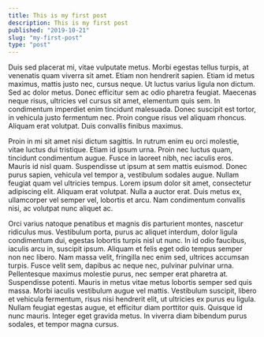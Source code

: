 ```yaml
---
title: This is my first post
description: This is my first post
published: "2019-10-21"
slug: "my-first-post"
type: "post"
---
```


Duis sed placerat mi, vitae vulputate metus. Morbi egestas tellus turpis, at venenatis quam viverra sit amet. Etiam non hendrerit sapien. Etiam id metus maximus, mattis justo nec, cursus neque. Ut luctus varius ligula non dictum. Sed ac dolor metus. Donec efficitur sem ac odio pharetra feugiat. Maecenas neque risus, ultricies vel cursus sit amet, elementum quis sem. In condimentum imperdiet enim tincidunt malesuada. Donec suscipit est tortor, in vehicula justo fermentum nec. Proin congue risus vel aliquam rhoncus. Aliquam erat volutpat. Duis convallis finibus maximus.

Proin in mi sit amet nisi dictum sagittis. In rutrum enim eu orci molestie, vitae luctus dui tristique. Etiam id ipsum urna. Proin nec luctus quam, tincidunt condimentum augue. Fusce in laoreet nibh, nec iaculis eros. Mauris id nisl quam. Suspendisse ut ipsum at sem mattis euismod. Donec purus sapien, vehicula vel tempor a, vestibulum sodales augue. Nullam feugiat quam vel ultricies tempus. Lorem ipsum dolor sit amet, consectetur adipiscing elit. Aliquam erat volutpat. Nulla a auctor erat. Duis metus ex, ullamcorper vel semper vel, lobortis et arcu. Nam condimentum convallis nisi, ac volutpat nunc aliquet ac.

Orci varius natoque penatibus et magnis dis parturient montes, nascetur ridiculus mus. Vestibulum porta, purus ac aliquet interdum, dolor ligula condimentum dui, egestas lobortis turpis nisl ut nunc. In id odio faucibus, iaculis arcu in, suscipit ipsum. Aliquam et felis eget odio tempus semper non nec libero. Nam massa velit, fringilla nec enim sed, ultrices accumsan turpis. Fusce velit sem, dapibus ac neque nec, pulvinar pulvinar urna. Pellentesque maximus molestie purus, nec semper erat pharetra at. Suspendisse potenti. Mauris in metus vitae metus lobortis semper sed quis massa. Morbi iaculis vestibulum augue vel mattis. Vestibulum suscipit, libero et vehicula fermentum, risus nisi hendrerit elit, ut ultricies ex purus eu ligula. Nullam feugiat egestas augue, et efficitur diam porttitor quis. Quisque id nunc mauris. Integer eget gravida metus. In viverra diam bibendum purus sodales, et tempor magna cursus.

